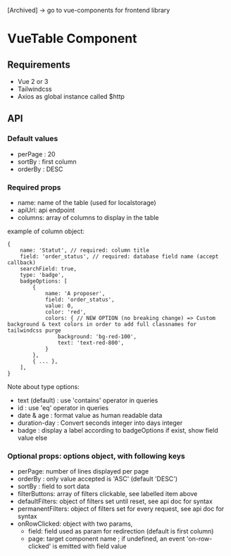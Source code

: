 [Archived] -> go to vue-components for frontend library

# VueTable Component

## Requirements

- Vue 2 or 3
- Tailwindcss
- Axios as global instance called $http

## API

### Default values

- perPage : 20
- sortBy : first column
- orderBy : DESC

### Required props

- name: name of the table (used for localstorage)
- apiUrl: api endpoint
- columns: array of columns to display in the table

example of column object:
```
{
    name: 'Statut', // required: column title
    field: 'order_status', // required: database field name (accept callback)
    searchField: true,
    type: 'badge',
    badgeOptions: [
        {
            name: 'A proposer',
            field: 'order_status',
            value: 0,
            color: 'red',
            colors: { // NEW OPTION (no breaking change) => Custom background & text colors in order to add full classnames for tailwindcss purge
                background: 'bg-red-100',
                text: 'text-red-800',
            }
        },
        { ... },
    ], 
}
```

Note about type options: 
- text (default) : use 'contains' operator in queries 
- id : use 'eq' operator in queries
- date & age : format value as human readable data
- duration-day : Convert seconds integer into days integer
- badge : display a label according to badgeOptions if exist, show field value else


### Optional props: options object, with following keys

- perPage: number of lines displayed per page
- orderBy : only value accepted is 'ASC' (default 'DESC')
- sortBy : field to sort data
- filterButtons: array of filters clickable, see labelled item above
- defaultFilters: object of filters set until reset, see api doc for syntax
- permanentFilters: object of filters set for every request, see api doc for syntax
- onRowClicked: object with two params,
  - field: field used as param for redirection (default is first column)
  - page: target component name ; if undefined, an event 'on-row-clicked' is emitted with field value


